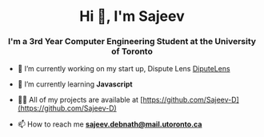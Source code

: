 <h1 align="center">Hi 👋, I'm Sajeev</h1>
<h3 align="center">I'm a 3rd Year Computer Engineering Student at the University of Toronto</h3>

- 🔭 I’m currently working on my start up, Dispute Lens [DiputeLens](https://github.com/Sajeev-D/DisputeLens)

- 🌱 I’m currently learning **Javascript**

- 👨‍💻 All of my projects are available at [https://github.com/Sajeev-D](https://github.com/Sajeev-D)

- 📫 How to reach me **sajeev.debnath@mail.utoronto.ca**
